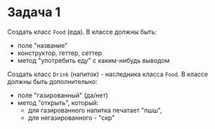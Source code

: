 # Задача 1

Создать класс `Food` (еда). В классе должны быть:
- поле "название"
- конструктор, геттер, сеттер
- метод "употребить еду" с каким-нибудь выводом

Создать класс `Drink` (напиток) - наследника класса `Food`. В классе должны быть дополнительно:
- поле "газированный" (да/нет)
- метод "открыть", который:
   - для газированного напитка печатает "пшш",
   - для негазированного - "скр"

